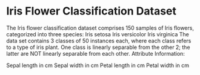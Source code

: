 # Iris Flower Classification Dataset
The Iris flower classification dataset comprises 150 samples of Iris flowers, categorized into three species:
Iris setosa
Iris versicolor
Iris virginica
The data set contains 3 classes of 50 instances each, where each class refers to a type of iris plant. One class is linearly separable from the other 2; the latter are NOT linearly separable from each other.
Attribute Information:

Sepal length in cm
Sepal width in cm
Petal length in cm
Petal width in cm

